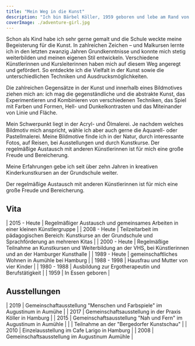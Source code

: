 ```yaml
---
title: "Mein Weg in die Kunst"
description: "Ich bin Bärbel Köller, 1959 geboren und lebe am Rand von Hamburg. Hier möchte ich euch meinen Weg in die Kunst erzählen."
coverImage: ./adventure-girl.jpg
---
```


Schon als Kind habe ich sehr gerne gemalt und die Schule weckte meine Begeisterung für die Kunst.
In zahlreichen Zeichen – und Malkursen  lernte ich in den letzten zwanzig Jahren  Grundkenntnisse und konnte mich stetig weiterbilden und meinen eigenen Stil entwickeln.
Verschiedene Künstlerinnen und Kursleiterinnen haben mich auf diesem Weg angeregt und gefördert. So entdeckte ich die Vielfalt in der Kunst sowie die unterschiedlichen Techniken und Ausdrucksmöglichkeiten. 

Die zahlreichen Gegensätze in der Kunst und innerhalb eines Bildmotives ziehen mich an: ich mag die gegenständliche und die abstrakte Kunst, das Experimentieren und Kombinieren von verschiedenen Techniken, das Spiel mit Farben und Formen, Hell- und Dunkelkontrasten und das Miteinander von Linie  und Fläche.

Mein Schwerpunkt liegt in der Acryl- und Ölmalerei. Je nachdem welches Bildmotiv mich anspricht, wähle ich aber auch gerne die Aquarell- oder Pastellmalerei. Meine Bildmotive finde ich in der Natur, durch interessante Fotos, auf Reisen, bei Ausstellungen und durch Kunstkurse.
Der regelmäßige Austausch mit anderen Künstlerinnen ist für mich eine große Freude und Bereicherung.

Meine Erfahrungen gebe ich seit über zehn Jahren in kreativen Kinderkunstkursen an der Grundschule weiter. 

Der regelmäßige Austausch mit anderen Künstlerinnen ist für mich eine große Freude und Bereicherung.

## Vita
| 2015 - Heute | Regelmäßiger Austausch und gemeinsames Arbeiten in einer kleinen Künstlergruppe                                       |
| 2008 - Heute | Teilzeitarbeit im pädagogischen Bereich: Kunstkurse an der Grundschule und Sprachförderung an mehreren Kitas          |
| 2000 - Heute | Regelmäßige Teilnahme an Kunstkursen und Weiterbildung  an der VHS, bei Künstlerinnen und an der Hamburger Kunsthalle |
| 1989 - Heute | gemeinschaftliches Wohnen in Aumühle bei Hamburg                                                                      |
| 1988 - 1998  | Hausfrau und Mutter von vier Kinder                                                                                   |
| 1980 - 1988  | Ausbildung zur Ergotherapeutin und Berufstätigkeit                                                                    |
| 1959         | In Essen geboren                                                                                                      |

## Ausstellungen
| 2019 | Gemeinschaftausstellung "Menschen und Farbspiele" im Augustinum in Aumühe |
| 2017 | Gemeinschaftsausstellung in der Praxis Köller in Hamburg                  |
| 2015 | Gemeinschaftsausstellung "Nah und Fern" im Augustinum in Aumühle          |
|      | Teilnahme an der "Bergedorfer Kunstschau"                                 |
| 2010 | Einzelausstellung im Cafe Larigo in Hamburg                               |
| 2008 | Gemeinschaftsausstellung im Augustinum Aumühle                            |
